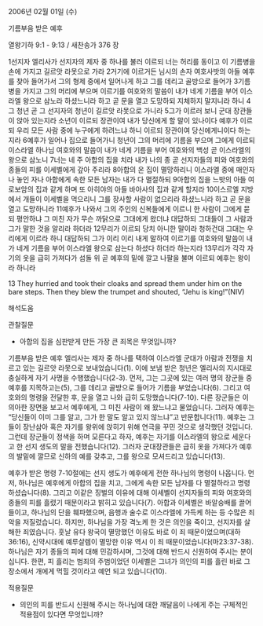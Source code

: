 2006년 02월 01일 (수)

기름부음 받은 예후



열왕기하 9:1 - 9:13 / 새찬송가 376 장


1선지자 엘리사가 선지자의 제자 중 하나를 불러 이르되 너는 허리를 동이고 이 기름병을 손에 가지고 길르앗 라못으로 가라 2거기에 이르거든 님시의 손자 여호사밧의 아들 예후를 찾아 들어가서 그의 형제 중에서 일어나게 하고 그를 데리고 골방으로 들어가 3기름병을 가지고 그의 머리에 부으며 이르기를 여호와의 말씀이 내가 네게 기름을 부어 이스라엘 왕으로 삼노라 하셨느니라 하고 곧 문을 열고 도망하되 지체하지 말지니라 하니 4그 청년 곧 그 선지자의 청년이 길르앗 라못으로 가니라 5그가 이르러 보니 군대 장관들이 앉아 있는지라 소년이 이르되 장관이여 내가 당신에게 할 말이 있나이다 예후가 이르되 우리 모든 사람 중에 누구에게 하려느냐 하니 이르되 장관이여 당신에게니이다 하는지라 6예후가 일어나 집으로 들어가니 청년이 그의 머리에 기름을 부으며 그에게 이르되 이스라엘 하나님 여호와의 말씀이 내가 네게 기름을 부어 여호와의 백성 곧 이스라엘의 왕으로 삼노니 7너는 네 주 아합의 집을 치라 내가 나의 종 곧 선지자들의 피와 여호와의 종들의 피를 이세벨에게 갚아 주리라 8아합의 온 집이 멸망하리니 이스라엘 중에 매인자나 놓인 자나 아합에게 속한 모든 남자는 내가 다 멸절하되 9아합의 집을 느밧의 아들 여로보암의 집과 같게 하며 또 아히야의 아들 바아사의 집과 같게 할지라 10이스르엘 지방에서 개들이 이세벨을 먹으리니 그를 장사할 사람이 없으리라 하셨느니라 하고 곧 문을 열고 도망하니라 11예후가 나와서 그의 주인의 신복들에게 이르니 한 사람이 그에게 묻되 평안하냐 그 미친 자가 무슨 까닭으로 그대에게 왔더냐 대답하되 그대들이 그 사람과 그가 말한 것을 알리라 하더라 12무리가 이르되 당치 아니한 말이라 청하건대 그대는 우리에게 이르라 하니 대답하되 그가 이리 이리 내게 말하여 이르기를 여호와의 말씀이 내가 네게 기름을 부어 이스라엘 왕으로 삼는다 하셨다 하더라 하는지라 13무리가 각각 자기의 옷을 급히 가져다가 섬돌 위 곧 예후의 밑에 깔고 나팔을 불며 이르되 예후는 왕이라 하니라 

13 They hurried and took their cloaks and spread them under him on the bare steps. Then they blew the trumpet and shouted, “Jehu is king!”(NIV)

해석도움





관찰질문 
- 아합의 집을 심판받게 만든 가장 큰 죄목은 무엇입니까? 



기름부음 받은 예후 
엘리사는 제자 중 하나를 택하여 이스라엘 군대가 아람과 전쟁을 치르고 있는 길르앗 라못으로 보내었습니다(1). 이에 보냄 받은 청년은 엘리사의 지시대로 충실하게 자기 사명을 수행했습니다(2-3). 먼저, 그는 그곳에 있는 여러 명의 장군들 중 예후를 지목하고는(5), 그를 데리고 골방으로 들어가 기름을 부었습니다(6). 그리고 여호와의 명령을 전달한 후, 문을 열고 나와 급히 도망했습니다(7-10). 다른 장군들은 이 의아한 장면을 보고서 예후에게, 그 미친 사람이 왜 왔느냐고 물었습니다. 그러자 예후는 “당신들이 이미 그를 알고, 그가 한 말도 알고 있지 않느냐”고 반문합니다(11). 예후는 그들이 장난삼아 혹은 자기를 왕위에 앉히기 위해 연극을 꾸민 것으로 생각했던 것입니다. 그런데 장군들이 정색을 하며 모른다고 하자, 예후는 자기를 이스라엘의 왕으로 세운다고 한 선지 생도의 말을 전했습니다(12). 그러자 군대장관들은 급히 옷을 가져다가 예후의 발밑에 깔므로 신하의 예를 갖추고, 그를 왕으로 모셔드리고 있습니다(13). 

예후가 받은 명령 
7-10절에는 선지 생도가 예후에게 전한 하나님의 명령이 나옵니다. 먼저, 하나님은 예후에게 아합의 집을 치고, 그에게 속한 모든 남자를 다 멸절하라고 명령하셨습니다(8). 그리고 이같은 징벌의 이유에 대해 이세벨이 선지자들의 피와 여호와의 종들의 피를 흘렸기 때문이라고 밝히고 있습니다(7). 아합과 이세벨은 바알숭배를 끌어들이고, 하나님의 단을 훼파했으며, 음행과 술수로 이스라엘에 가득케 하는 등 수많은 죄악을 저질렀습니다. 하지만, 하나님을 가장 격노케 한 것은 의인을 죽이고, 선지자를 살해한 죄였습니다. 훗날 유다 왕국이 멸망했던 이유도 바로 이 죄 때문이었으며(대하36:16), 신약시대에 예루살렘이 멸망한 이유 역시 이 죄 때문이었습니다(마23:37-38). 하나님은 자기 종들의 피에 대해 민감하시며, 그것에 대해 반드시 신원하여 주시는 분이십니다. 한편, 피 흘리는 범죄의 주범이었던 이세벨은 그녀가 의인의 피를 흘린 바로 그 장소에서 개에게 먹힐 것이라고 예언 되고 있습니다(10). 



적용질문 
- 의인의 피를 반드시 신원해 주시는 하나님에 대한 깨달음이 나에게 주는 구체적인 적용점이 있다면 무엇입니까?